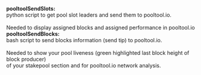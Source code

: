 **pooltoolSendSlots:**\
python script to get pool slot leaders and send them to pooltool.io.\
<br/>
Needed to display assigned blocks and assigned performance in pooltool.io
<br/>
**pooltoolSendBlocks:**\
bash script to send blocks information (send tip) to pooltool.io.\
<br/>
Needed to show your pool liveness (green highlighted last block height of block producer)\
of your stakepool section and for pooltool.io network analysis.
